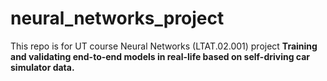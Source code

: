 # neural_networks_project
This repo is for UT course Neural Networks (LTAT.02.001) project **Training and validating end-to-end models in real-life based on self-driving car simulator data.**

